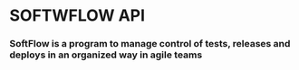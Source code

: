 # SOFTWFLOW API
### SoftFlow is a program to manage control of tests, releases and deploys in an organized way in agile teams
